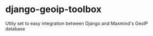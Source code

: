 django-geoip-toolbox
====================

Utiliy set to easy integration between Django and Maxmind's GeoIP database
